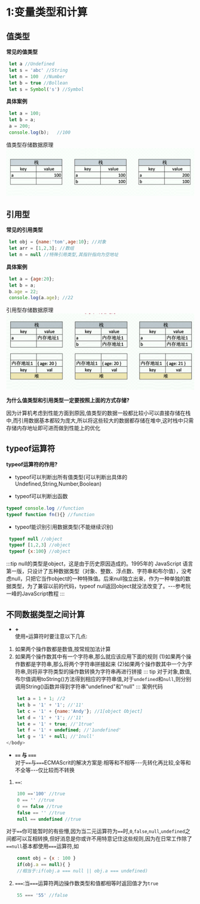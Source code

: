 # 1:变量类型和计算
## 值类型
**常见的值类型**<br>
``` javascript
 let a //Undefined
 let s = 'abc' //String
 let n = 100  //Number
 let b = true //Bollean
 let s = Symbol('s') //Symbol
```

**具体案例**
``` javascript
 let a = 100;
 let b = a;
 a = 200;
 console.log(b);   //100  
```
值类型存储数据原理<br>
![zhi](../images/zhi.png)

## 引用型
**常见的引用类型**
``` javascript
 let obj = {name:'tom',age:10}; //对象
 let arr = [1,2,3]; //数组
 let n = null //特殊引用类型,其指针指向为空地址
```

**具体案例**
``` javascript
 let a = {age:20};
 let b = a;
 b.age = 22;
 console.log(a.age); //22     
```
引用型存储数据原理<br>
![yinyong](../images/yinyong.png)<br>

**为什么值类型和引用类型一定要按照上面的方式存储?**

因为计算机考虑到性能方面到原因,值类型的数据一般都比较小可以直接存储在栈中,而引用数据基本都较为庞大,所以将这些较大的数据都存储在堆中,这时栈中只需存储内存地址即可进而做到性能上的优化



## typeof运算符

**typeof运算符的作用?**<br>
- typeof可以判断出所有值类型(可以判断出具体的Undefined,String,Number,Boolean)

- typeof可以判断出函数

``` javascript
typeof console.log //function
typeof function fn(){} //function
```

- typeof能识别引用数据类型(不能继续识别)

``` javascript
 typeof null //object
 typeof [1,2,3] //object
 typeof {x:100} //object
```
:::tip
null的类型是object，这是由于历史原因造成的。1995年的 JavaScript 语言第一版，只设计了五种数据类型（对象、整数、浮点数、字符串和布尔值），没考虑null，只把它当作object的一种特殊值。后来null独立出来，作为一种单独的数据类型，为了兼容以前的代码，typeof null返回object就没法改变了。---参考阮一峰的JavaScript教程
:::

## 不同数据类型之间计算
- **+**<br>
使用`+`运算符时要注意以下几点:
1. 如果两个操作数都是数值,按常规加法计算
2. 如果两个操作数其中有一个字符串,那么就应该应用下面的规则
(1)如果两个操作数都是字符串,那么将两个字符串拼接起来
(2)如果两个操作数其中一个为字符串,则将非字符类型的操作数转换为字符串再进行拼接
::: tip
对于对象,数值,布尔值调用toString()方法得到相应的字符串值,对于`undefined`和`null`,则分别调用String()函数并得到字符串"undefined"和"null"
:::
案例代码<br>
``` javaScript
    let a = 1 + 1; //2
    let b = '1' + '1'; //'11'
    let c = '1' + {name:'Andy'}; //1[object Object]
    let d = '1' + '1'; //'11'
    let e = '1' + true; //'1true'
    let f = '1' + undefined; //'1undefined'
    let g = '1' + null; //'1null'            
</body>
```
- **`==` 与 `===`**<br>
对于`==`与`===`ECMAScrit的解决方案是:相等和不相等---先转化再比较,全等和不全等---仅比较而不转换<br>
1. `==`:
``` javaScript
    100 =='100' //true
    0 == '' //true
    0 == false //true
    false == '' //true
    null == undefined //true
```
对于`==`你可能暂时的有些懵,因为当二元运算符为`==`时,`0`,`false`,`null`,`undefined`之间都可以互相转换,但好消息是你或许不用特意记住这些规则,因为在日常工作除了`==null`基本都使用`===`运算符,如
``` javaScript
    const obj = {x : 100 }
    if(obj.a == null){ }
    //相当于:if(obj.a === null || obj.a === undefined)
```
2. `===`:当`===`运算符两边操作数类型和值都相等时返回值才为`true`
``` javaScript
    55 === '55' //false
```







